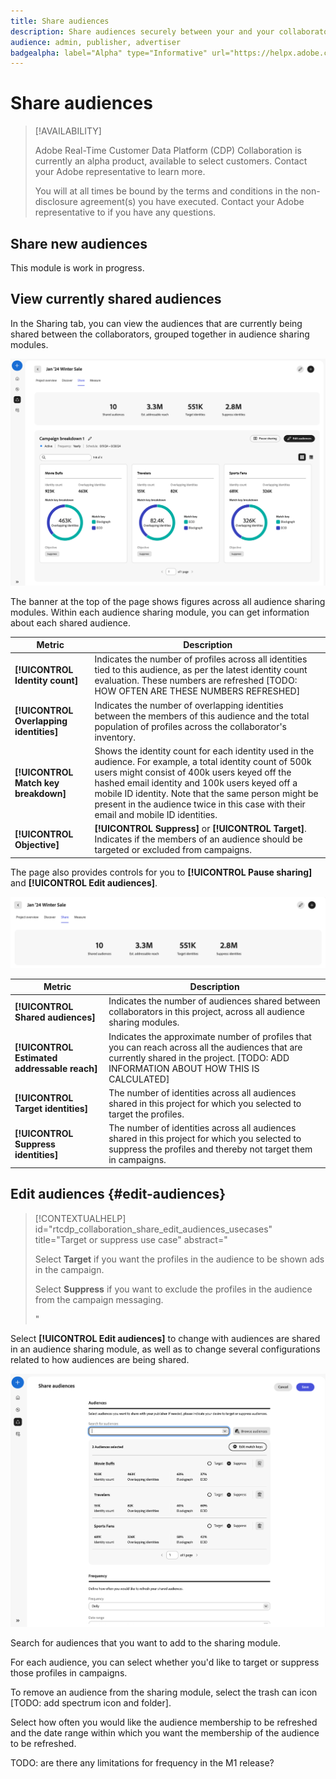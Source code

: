 ```yaml
---
title: Share audiences
description: Share audiences securely between your and your collaborators' systems
audience: admin, publisher, advertiser
badgealpha: label="Alpha" type="Informative" url="https://helpx.adobe.com/legal/product-descriptions/real-time-customer-data-platform-b2b-edition-prime-and-ultimate-packages.html newtab=true"
---
```


# Share audiences

>[!AVAILABILITY]
>
>Adobe Real-Time Customer Data Platform (CDP) Collaboration is currently an alpha product, available to select customers. Contact your Adobe representative to learn more.
>
>You will at all times be bound by the terms and conditions in the non-disclosure agreement(s) you have executed. Contact your Adobe representative to if you have any questions.

## Share new audiences

This module is work in progress.

## View currently shared audiences

In the Sharing tab, you can view the audiences that are currently being shared between the collaborators, grouped together in audience sharing modules. 

![Overview of the sharing tab.](/help/assets/collaborate/share/share-tab-overview.png)

The banner at the top of the page shows figures across all audience sharing modules. Within each audience sharing module, you can get information about each shared audience. 

|Metric | Description |
|---------|----------|
| **[!UICONTROL Identity count]** | Indicates the number of profiles across all identities tied to this audience, as per the latest identity count evaluation. These numbers are refreshed [TODO: HOW OFTEN ARE THESE NUMBERS REFRESHED] |
| **[!UICONTROL Overlapping identities]** | Indicates the number of overlapping identities between the members of this audience and the total population of profiles across the collaborator's inventory. |
| **[!UICONTROL Match key breakdown]** | Shows the identity count for each identity used in the audience. For example, a total identity count of 500k users might consist of 400k users keyed off the hashed email identity and 100k users keyed off a mobile ID identity. Note that the same person might be present in the audience twice in this case with their email and mobile ID identities. |
| **[!UICONTROL Objective]** | **[!UICONTROL Suppress]** or **[!UICONTROL Target]**. Indicates if the members of an audience should be targeted or excluded from campaigns. |

The page also provides controls for you to **[!UICONTROL Pause sharing]** and **[!UICONTROL Edit audiences]**.

![The hero banner in the sharing tab.](/help/assets/collaborate/share/share-hero-banner.png)


|Metric | Description |
|---------|----------|
| **[!UICONTROL Shared audiences]** | Indicates the number of audiences shared between collaborators in this project, across all audience sharing modules. |
| **[!UICONTROL Estimated addressable reach]** | Indicates the approximate number of profiles that you can reach across all the audiences that are currently shared in the project. [TODO: ADD INFORMATION ABOUT HOW THIS IS CALCULATED] |
| **[!UICONTROL Target identities]** | The number of identities across all audiences shared in this project for which you selected to target the profiles. |
| **[!UICONTROL Suppress identities]** | The number of identities across all audiences shared in this project for which you selected to suppress the profiles and thereby not target them in campaigns. |

## Edit audiences {#edit-audiences}

>[!CONTEXTUALHELP]
>id="rtcdp_collaboration_share_edit_audiences_usecases"
>title="Target or suppress use case"
>abstract="<p>Select **Target** if you want the profiles in the audience to be shown ads in the campaign.</p> <p>Select **Suppress** if you want to exclude the profiles in the audience from the campaign messaging.</p>"

Select **[!UICONTROL Edit audiences]** to change with audiences are shared in an audience sharing module, as well as to change several configurations related to how audiences are being shared.

![View of the edit audiences modal](/help/assets/collaborate/share/edit-audiences-modal.png)

Search for audiences that you want to add to the sharing module. 

For each audience, you can select whether you'd like to target or suppress those profiles in campaigns. 

To remove an audience from the sharing module, select the trash can icon [TODO: add spectrum icon and folder].

Select how often you would like the audience membership to be refreshed and the date range within which you want the membership of the audience to be refreshed. 

TODO: are there any limitations for frequency in the M1 release?




